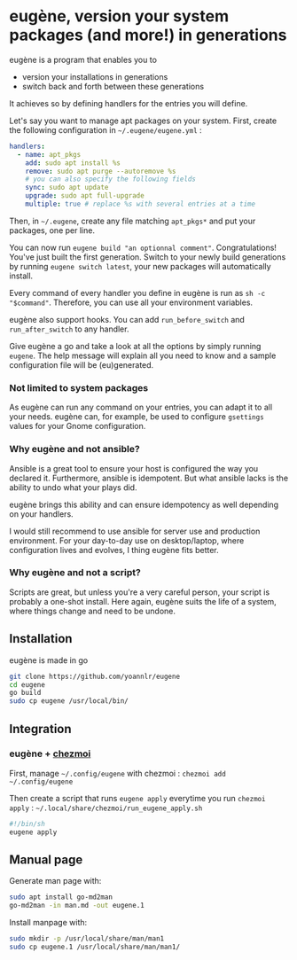 # eugène, version your system packages (and more!) in generations

eugène is a program that enables you to

- version your installations in generations
- switch back and forth between these generations

It achieves so by defining handlers for the entries you will define.

Let's say you want to manage apt packages on your system.
First, create the following configuration in `~/.eugene/eugene.yml` :

```yml
handlers:
  - name: apt_pkgs
    add: sudo apt install %s
    remove: sudo apt purge --autoremove %s
    # you can also specify the following fields
    sync: sudo apt update
    upgrade: sudo apt full-upgrade
    multiple: true # replace %s with several entries at a time
```

Then, in `~/.eugene`, create any file matching `apt_pkgs*` and put your packages, one per line.

You can now run `eugene build "an optionnal comment"`. Congratulations! You've just built the first generation.
Switch to your newly build generations by running `eugene switch latest`, your new packages will automatically install.

Every command of every handler you define in eugène is run as `sh -c "$command"`.
Therefore, you can use all your environment variables.

eugène also support hooks.
You can add `run_before_switch` and `run_after_switch` to any handler.

Give eugène a go and take a look at all the options by simply running `eugene`.
The help message will explain all you need to know and a sample configuration file will be (eu)generated.

### Not limited to system packages

As eugène can run any command on your entries, you can adapt it to all your needs.
eugène can, for example, be used to configure `gsettings` values for your Gnome configuration.

### Why eugène and not ansible?

Ansible is a great tool to ensure your host is configured the way you declared it.
Furthermore, ansible is idempotent.
But what ansible lacks is the ability to undo what your plays did.

eugène brings this ability and can ensure idempotency as well depending on your handlers.

I would still recommend to use ansible for server use and production environment.
For your day-to-day use on desktop/laptop, where configuration lives and evolves, I thing eugène fits better.

### Why eugène and not a script?

Scripts are great, but unless you're a very careful person, your script is probably a one-shot install.
Here again, eugène suits the life of a system, where things change and need to be undone.

## Installation

eugène is made in go

```sh
git clone https://github.com/yoannlr/eugene
cd eugene
go build
sudo cp eugene /usr/local/bin/
```

## Integration

### eugène + [chezmoi](https://chezmoi.io)

First, manage `~/.config/eugene` with chezmoi : `chezmoi add ~/.config/eugene`

Then create a script that runs `eugene apply` everytime you run `chezmoi apply` : `~/.local/share/chezmoi/run_eugene_apply.sh`

```sh
#!/bin/sh
eugene apply
```

## Manual page

Generate man page with:

```sh
sudo apt install go-md2man
go-md2man -in man.md -out eugene.1
```

Install manpage with:

```sh
sudo mkdir -p /usr/local/share/man/man1
sudo cp eugene.1 /usr/local/share/man/man1/
```
